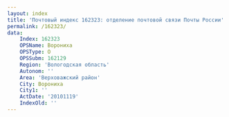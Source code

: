 ```yaml
---
layout: index
title: 'Почтовый индекс 162323: отделение почтовой связи Почты России'
permalink: /162323/
data:
    Index: 162323
    OPSName: Ворониха
    OPSType: О
    OPSSubm: 162129
    Region: 'Вологодская область'
    Autonom: ''
    Area: 'Верховажский район'
    City: Ворониха
    City1: ''
    ActDate: '20101119'
    IndexOld: ''
---
```

